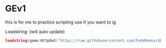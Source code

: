 # GEv1
this is for me to practice scripting use if you want to ig

Loadstring: (will auto update)
```lua
loadstring(game:HttpGet("https://raw.githubusercontent.com/FadeRemix/GEv1/main/GE-Script.lua"))()
```